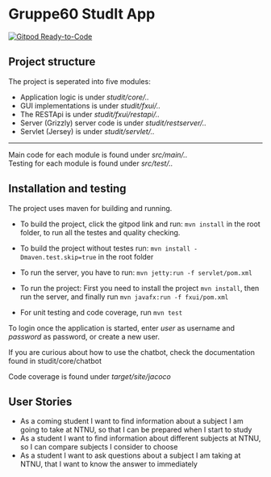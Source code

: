 # Gruppe60 StudIt App

[![Gitpod Ready-to-Code](https://img.shields.io/badge/Gitpod-Ready--to--Code-blue?logo=gitpod)](https://gitpod.idi.ntnu.no/#https://gitlab.stud.idi.ntnu.no/it1901/groups-2020/gr2060/gr2060)


## Project structure
The project is seperated into five modules:
* Application logic is under *studit/core/..*  
* GUI implementations is under *studit/fxui/..*
* The RESTApi is under *studit/fxui/restapi/..*
* Server (Grizzly) server code is under *studit/restserver/..*
* Servlet (Jersey) is under *studit/servlet/..*
---
Main code for each module is found under *src/main/..*  
Testing for each module is found under *src/test/..*  

## Installation and testing
The project uses maven for building and running.

* To build the project, click the gitpod link and run: `mvn install` in the root folder, to run all the testes and quality checking.

* To build the project without testes run: `mvn install -Dmaven.test.skip=true` in the root folder

* To run the server, you have to run: `mvn jetty:run -f servlet/pom.xml`

* To run the project: First you need to install the project `mvn install`, then run the server, and finally run `mvn javafx:run -f fxui/pom.xml`

* For unit testing and code coverage, run `mvn test`  

To login once the application is started, enter *user* as username and *password* as password, or create a new user.

If you are curious about how to use the chatbot, check the documentation found in studit/core/chatbot

Code coverage is found under *target/site/jacoco*

## User Stories

- As a coming student I want to find information about a subject I am going to take at NTNU, so that I can be prepared when I start to study
- As a student I want to find information about different subjects at NTNU, so I can compare subjects I consider to choose
- As a student I want to ask questions about a subject I am taking at NTNU, that I want to know the answer to immediately


